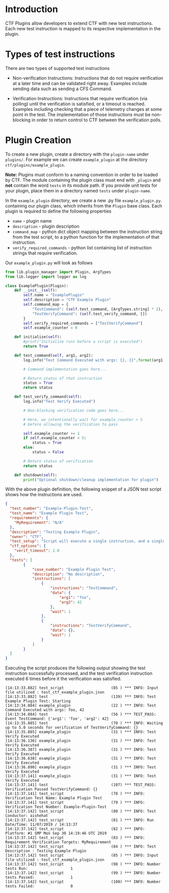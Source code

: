 # Introduction

CTF Plugins allow developers to extend CTF with new test instructions. Each new test instruction is mapped to its respective implementation in the plugin.

# Types of test instructions

There are two types of supported test instructions
* Non-verification Instructions: Instructions that do not require verification at a later time and can be validated right away. Examples include sending data such as sending a CFS Command.

* Verification Instructions: Instructions that require verification (via polling) until the verification is satisfied, or a timeout is reached. Examples including checking that a piece of telemetry changes at some point in the test. The implementation of those instructions must be non-blocking in order to return control to CTF between the verification polls.

# Plugin Creation
To create a new plugin, create a directory with the `plugin-name` under `plugins/`. For example we can create `example_plugin` at the directory `ctf/plugins/example_plugin`.

**Note:** Plugins must conform to a naming convention in order to be loaded by CTF. The module containing the plugin class must end with `_plugin` and **not** contain the word `tests` in its module path. If you provide unit tests for your plugin, place them in a directory named `tests` under `plugin-name`.

In the `example_plugin` directory, we create a new .py file `example_plugin.py`. containing our plugin class, which inherits from the `Plugin` base class. Each plugin is required to define the following properties

*  `name` - plugin name
*  `description` - plugin description
*  `command_map` - python dict object mapping between the instruction string from the test script, to a python function for the implementation of that instruction.
*  `verify_required_commands` - python list containing list of instruction strings that require verification.

Our `example_plugin.py` will look as follows

```python
from lib.plugin_manager import Plugin, ArgTypes
from lib.logger import logger as log

class ExamplePlugin(Plugin):
    def __init__(self):
        self.name = "ExamplePlugin"
        self.description = "CTF Example Plugin"
        self.command_map = {
            "TestCommand": (self.test_command, [ArgTypes.string] * 2),
            "TestVerifyCommand": (self.test_verify_command, [])
        }
        self.verify_required_commands = ["TestVerifyCommand"]
        self.example_counter = 0

    def initialize(self):
        #print("Initialize runs before a script is executed")
        return True

    def test_command(self, arg1, arg2):
        log.info("Test Command Executed with args: {}, {}".format(arg1, arg2))

        # Command implementation goes here...

        # Return status of that instruction
        status = True
        return status

    def test_verify_command(self):
        log.info("Test Verify Executed")

        # Non-blocking verification code goes here...

        # Here, we intentionally wait for example_counter > 5
        # before allowing the verification to pass

        self.example_counter += 1
        if self.example_counter > 5:
            status = True
        else:
            status = False

        # Return status of verification
        return status

    def shutdown(self):
        print("Optional shutdown/cleanup implementation for plugin")
```

With the above plugin definition, the following snippet of a JSON test script shows how the instructions are used.

```JSON
{
  "test_number": "Example-Plugin-Test",
  "test_name": "Example Plugin Test",
  "requirements": {
    "MyRequirement": "N/A"
  },
  "description": "Testing Example Plugin",
  "owner": "CTF",
  "test_setup": "Script will execute a single instruction, and a single verification",
  "ctf_options": {
    "verif_timeout": 2.0
  },
  "tests": [
        {
            "case_number": "Example Plugin Test",
            "description": "No description",
            "instructions": [
                {
                    "instructions": "TestCommand",
                    "data": {
                        "arg1": "foo",
                        "arg2": 42
                    },
                    "wait": 1
                },
                {
                    "instructions": "TestVerifyCommand",
                    "data": {},
                    "wait": 1
                }
            ]
        }
  ]
}

```

Executing the script produces the following output showing the test instruction successfully processed, and the test verification instruction executed 6 times before it the verification was satisfied.

```
[14:13:33.882] test_script                     (85 ) *** INFO: Input file utilized : test_ctf_example_plugin.json
[14:13:33.882] test                            (139) *** INFO: Test Example Plugin Test: Starting
[14:13:34.884] example_plugin                  (22 ) *** INFO: Test Command Executed with args: foo, 42
[14:13:34.884] test                            (56 ) *** TEST_PASS: Event TestCommand: {'arg1': 'foo', 'arg2': 42}
[14:13:35.885] test                            (70 ) *** INFO: Waiting up to 5.0 seconds for verification of TestVerifyCommand: {}
[14:13:35.885] example_plugin                  (31 ) *** INFO: Test Verify Executed
[14:13:36.136] example_plugin                  (31 ) *** INFO: Test Verify Executed
[14:13:36.387] example_plugin                  (31 ) *** INFO: Test Verify Executed
[14:13:36.638] example_plugin                  (31 ) *** INFO: Test Verify Executed
[14:13:36.890] example_plugin                  (31 ) *** INFO: Test Verify Executed
[14:13:37.141] example_plugin                  (31 ) *** INFO: Test Verify Executed
[14:13:37.141] test                            (107) *** TEST_PASS: Verification Passed TestVerifyCommand: {}
[14:13:37.141] test_script                     (78 ) *** INFO: Verification Test Name: Example Plugin Test
[14:13:37.141] test_script                     (79 ) *** INFO: Verification Test Number: Example-Plugin-Test
[14:13:37.142] test_script                     (80 ) *** INFO: Test Conductor: aishehat
[14:13:37.142] test_script                     (81 ) *** INFO: Run Date/Time: 11/07/2019 / 14:13:37
[14:13:37.142] test_script                     (82 ) *** INFO: Platform: #1 SMP Mon Sep 30 14:19:46 UTC 2019
[14:13:37.142] test_script                     (83 ) *** INFO: Requirement Verification Targets: MyRequirement
[14:13:37.142] test_script                     (84 ) *** INFO: Test Description : Testing Example Plugin
[14:13:37.142] test_script                     (85 ) *** INFO: Input file utilized : test_ctf_example_plugin.json
[14:13:37.142] test_script                     (98 ) *** INFO: Number tests Run:                   1
[14:13:37.142] test_script                     (99 ) *** INFO: Number tests Passed:                1
[14:13:37.142] test_script                     (100) *** INFO: Number tests Failed:                0
```